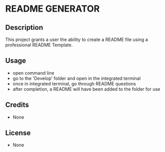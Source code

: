 # README GENERATOR

## Description
This project grants a user the ability to create a README file using a professional README Template.

## Usage
- open command line
- go to the 'Develop' folder and open in the integrated terminal
- once in integrated terminal, go through README questions
- after completion, a README will have been added to the folder for use

## Credits
- None

## License
- None

